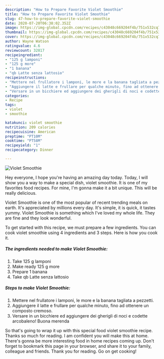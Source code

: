 ```yaml
---
description: "How to Prepare Favorite Violet Smoothie"
title: "How to Prepare Favorite Violet Smoothie"
slug: 47-how-to-prepare-favorite-violet-smoothie
date: 2020-07-20T06:38:02.352Z
image: https://img-global.cpcdn.com/recipes/c43048c669204f4b/751x532cq70/violet-smoothie-recipe-main-photo.jpg
thumbnail: https://img-global.cpcdn.com/recipes/c43048c669204f4b/751x532cq70/violet-smoothie-recipe-main-photo.jpg
cover: https://img-global.cpcdn.com/recipes/c43048c669204f4b/751x532cq70/violet-smoothie-recipe-main-photo.jpg
author: Wayne Watson
ratingvalue: 4.6
reviewcount: 32817
recipeingredient:
- "125 g lamponi"
- "125 g more"
- "1 banana"
- "qb Latte senza lattosio"
recipeinstructions:
- "Mettere nel frullatore i lamponi, le more e la banana tagliata a pezzetti."
- "Aggiungere il latte e frullare per qualche minuto, fino ad ottenere un composto cremoso."
- "Versare in un bicchiere ed aggiungere dei gherigli di noci e codette arcobaleno! Buona merenda"
categories:
- Recipe
tags:
- violet
- smoothie

katakunci: violet smoothie 
nutrition: 209 calories
recipecuisine: American
preptime: "PT10M"
cooktime: "PT58M"
recipeyield: "1"
recipecategory: Dinner

---
```



![Violet Smoothie](https://img-global.cpcdn.com/recipes/c43048c669204f4b/751x532cq70/violet-smoothie-recipe-main-photo.jpg)

Hey everyone, I hope you're having an amazing day today. Today, I will show you a way to make a special dish, violet smoothie. It is one of my favorites food recipes. For mine, I'm gonna make it a bit unique. This will be really delicious.

Violet Smoothie is one of the most popular of recent trending meals on earth. It's appreciated by millions every day. It's simple, it is quick, it tastes yummy. Violet Smoothie is something which I've loved my whole life. They are fine and they look wonderful.




To get started with this recipe, we must prepare a few ingredients. You can cook violet smoothie using 4 ingredients and 3 steps. Here is how you cook it.

<!--inarticleads1-->

##### The ingredients needed to make Violet Smoothie:

1. Take 125 g lamponi
1. Make ready 125 g more
1. Prepare 1 banana
1. Take qb Latte senza lattosio




<!--inarticleads2-->

##### Steps to make Violet Smoothie:

1. Mettere nel frullatore i lamponi, le more e la banana tagliata a pezzetti.
1. Aggiungere il latte e frullare per qualche minuto, fino ad ottenere un composto cremoso.
1. Versare in un bicchiere ed aggiungere dei gherigli di noci e codette arcobaleno! Buona merenda




So that's going to wrap it up with this special food violet smoothie recipe. Thanks so much for reading. I am confident you will make this at home. There's gonna be more interesting food in home recipes coming up. Don't forget to bookmark this page in your browser, and share it to your family, colleague and friends. Thank you for reading. Go on get cooking!
